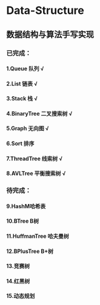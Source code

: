 # Data-Structure
## 数据结构与算法手写实现
### 已完成：
#### 1.Queue 队列              √
#### 2.List 链表               √
#### 3.Stack 栈                √
#### 4.BinaryTree 二叉搜索树    √
#### 5.Graph 无向图             √
#### 6.Sort 排序
#### 7.ThreadTree 线索树        √
#### 8.AVLTree 平衡搜索树       √

### 待完成：
#### 9.HashM哈希表       
#### 10.BTree B树
#### 11.HuffmanTree 哈夫曼树
#### 12.BPlusTree B+树
#### 13.竞赛树
#### 14.红黑树
#### 15.动态规划
